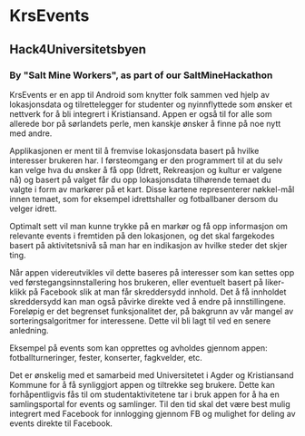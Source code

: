 # KrsEvents
## Hack4Universitetsbyen

### By "Salt Mine Workers", as part of our SaltMineHackathon

KrsEvents er en app til Android som knytter folk sammen ved hjelp av lokasjonsdata og tilrettelegger for studenter og nyinnflyttede som ønsker et nettverk for å bli integrert i Kristiansand. Appen er også til for alle som allerede bor på sørlandets perle, men kanskje ønsker å finne på noe nytt med andre.

Applikasjonen er ment til å fremvise lokasjonsdata basert på hvilke interesser brukeren har. I førsteomgang er den programmert til at du selv kan velge hva du ønsker å få opp (Idrett, Rekreasjon og kultur er valgene nå) og basert på valget får du opp lokasjonsdata tilhørende temaet du valgte i form av markører på et kart. Disse kartene representerer nøkkel-mål innen temaet, som for eksempel idrettshaller og fotballbaner dersom du velger idrett.

Optimalt sett vil man kunne trykke på en markør og få opp informasjon om relevante events i fremtiden på den lokasjonen, og det skal fargekodes basert på aktivitetsnivå så man har en indikasjon av hvilke steder det skjer ting. 

Når appen videreutvikles vil dette baseres på interesser som kan settes opp ved førstegangsinnstallering hos brukeren, eller eventuelt basert på liker-klikk på Facebook slik at man får skreddersydd innhold. Det å få innholdet skreddersydd kan man også påvirke direkte ved å endre på innstillingene. Foreløpig er det begrenset funksjonalitet der, på bakgrunn av vår mangel av sorteringsalgoritmer for interessene. Dette vil bli lagt til ved en senere anledning. 

Eksempel på events som kan opprettes og avholdes gjennom appen: fotballturneringer, fester, konserter, fagkvelder, etc. 

Det er ønskelig med et samarbeid med Universitetet i Agder og Kristiansand Kommune for å få synliggjort appen og tiltrekke seg brukere. Dette kan forhåpentligvis fås til om studentaktivitetene tar i bruk appen for å ha en samlingsportal for events og samlinger. Til den tid skal det være best mulig integrert med Facebook for innlogging gjennom FB og mulighet for deling av events direkte til Facebook.


